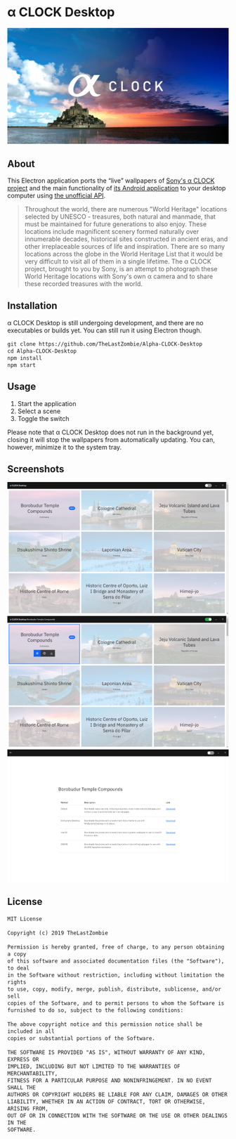 # α CLOCK Desktop

![](images/header.png)

## About

This Electron application ports the “live” wallpapers of [Sony's α CLOCK project](https://www.sony.net/united/clock/) and the main functionality of [its Android application](https://play.google.com/store/apps/details?id=com.sony.aclock) to your desktop computer using [the unofficial API](https://www.sony.net/united/clock/assets/js/heritage_data.js).

> Throughout the world, there are numerous "World Heritage" locations selected by UNESCO - treasures, both natural and manmade, that must be maintained for future generations to also enjoy. These locations include magnificent scenery formed naturally over innumerable decades, historical sites constructed in ancient eras, and other irreplaceable sources of life and inspiration. There are so many locations across the globe in the World Heritage List that it would be very difficult to visit all of them in a single lifetime. The α CLOCK project, brought to you by Sony, is an attempt to photograph these World Heritage locations with Sony's own α camera and to share these recorded treasures with the world.

## Installation

α CLOCK Desktop is still undergoing development, and there are no executables or builds yet. You can still run it using Electron though.

```
git clone https://github.com/TheLastZombie/Alpha-CLOCK-Desktop
cd Alpha-CLOCK-Desktop
npm install
npm start
```

## Usage

1. Start the application
2. Select a scene
3. Toggle the switch

Please note that α CLOCK Desktop does not run in the background yet, closing it will stop the wallpapers from automatically updating. You can, however, minimize it to the system tray.

## Screenshots

![](images/screenshot-1.png)
![](images/screenshot-2.png)
![](images/screenshot-3.png)

## License

```
MIT License

Copyright (c) 2019 TheLastZombie

Permission is hereby granted, free of charge, to any person obtaining a copy
of this software and associated documentation files (the "Software"), to deal
in the Software without restriction, including without limitation the rights
to use, copy, modify, merge, publish, distribute, sublicense, and/or sell
copies of the Software, and to permit persons to whom the Software is
furnished to do so, subject to the following conditions:

The above copyright notice and this permission notice shall be included in all
copies or substantial portions of the Software.

THE SOFTWARE IS PROVIDED "AS IS", WITHOUT WARRANTY OF ANY KIND, EXPRESS OR
IMPLIED, INCLUDING BUT NOT LIMITED TO THE WARRANTIES OF MERCHANTABILITY,
FITNESS FOR A PARTICULAR PURPOSE AND NONINFRINGEMENT. IN NO EVENT SHALL THE
AUTHORS OR COPYRIGHT HOLDERS BE LIABLE FOR ANY CLAIM, DAMAGES OR OTHER
LIABILITY, WHETHER IN AN ACTION OF CONTRACT, TORT OR OTHERWISE, ARISING FROM,
OUT OF OR IN CONNECTION WITH THE SOFTWARE OR THE USE OR OTHER DEALINGS IN THE
SOFTWARE.
```
